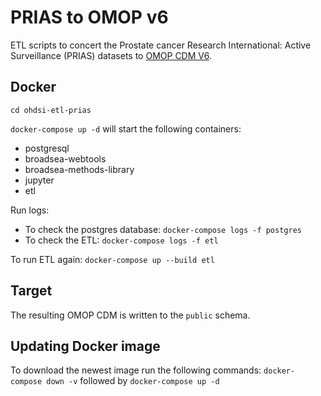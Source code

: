 # PRIAS to OMOP v6
ETL scripts to concert the Prostate cancer Research International: Active Surveillance (PRIAS) datasets to [OMOP CDM V6](https://github.com/OHDSI/CommonDataModel/tree/v6.0.0).

## Docker
`cd ohdsi-etl-prias`

`docker-compose up -d` will start the following containers:
* postgresql
* broadsea-webtools
* broadsea-methods-library
* jupyter
* etl

Run logs:
* To check the postgres database:
`docker-compose logs -f postgres`
* To check the ETL:
`docker-compose logs -f etl`

To run ETL again: `docker-compose up --build etl`


## Target
The resulting OMOP CDM is written to the `public` schema.

## Updating Docker image
To download the newest image run the following commands:
`docker-compose down -v` followed by `docker-compose up -d`